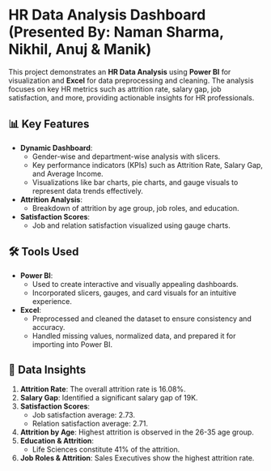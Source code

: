 
# HR Data Analysis Dashboard (Presented By: Naman Sharma, Nikhil, Anuj & Manik)

This project demonstrates an **HR Data Analysis** using **Power BI** for visualization and **Excel** for data preprocessing and cleaning. The analysis focuses on key HR metrics such as attrition rate, salary gap, job satisfaction, and more, providing actionable insights for HR professionals.

## 📊 Key Features
- **Dynamic Dashboard**: 
  - Gender-wise and department-wise analysis with slicers.
  - Key performance indicators (KPIs) such as Attrition Rate, Salary Gap, and Average Income.
  - Visualizations like bar charts, pie charts, and gauge visuals to represent data trends effectively.
- **Attrition Analysis**: 
  - Breakdown of attrition by age group, job roles, and education.
- **Satisfaction Scores**:
  - Job and relation satisfaction visualized using gauge charts.

## 🛠 Tools Used
- **Power BI**:
  - Used to create interactive and visually appealing dashboards.
  - Incorporated slicers, gauges, and card visuals for an intuitive experience.
- **Excel**:
  - Preprocessed and cleaned the dataset to ensure consistency and accuracy.
  - Handled missing values, normalized data, and prepared it for importing into Power BI.

## 🚀 Data Insights
1. **Attrition Rate**: The overall attrition rate is 16.08%.
2. **Salary Gap**: Identified a significant salary gap of 19K.
3. **Satisfaction Scores**:
   - Job satisfaction average: 2.73.
   - Relation satisfaction average: 2.71.
4. **Attrition by Age**: Highest attrition is observed in the 26-35 age group.
5. **Education & Attrition**:
   - Life Sciences constitute 41% of the attrition.
6. **Job Roles & Attrition**: Sales Executives show the highest attrition rate.

